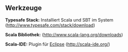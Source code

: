 ## Werkzeuge

**Typesafe Stack:** Installiert Scala und SBT im System
(http://www.typesafe.com/stack/download)

**Scala Bibliothek:**
(http://www.scala-lang.org/downloads)

**Scala-IDE:** Plugin für [Eclipse](http://eclipse.org/)
(http://scala-ide.org/)